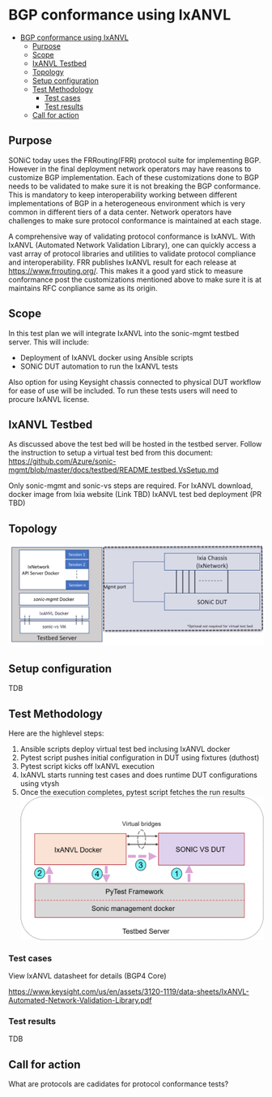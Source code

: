 # BGP conformance using IxANVL

- [BGP conformance using IxANVL](#bgp-conformance-using-ixanvl)
  - [Purpose](#purpose)
  - [Scope](#scope)
  - [IxANVL Testbed](#ixanvl-testbed)
  - [Topology](#topology)
  - [Setup configuration](#setup-configuration)
  - [Test Methodology](#test-methodology)
    - [Test cases](#test-cases)
    - [Test results](#test-results)
  - [Call for action](#call-for-action)

## Purpose
SONiC today uses the FRRouting(FRR) protocol suite for implementing BGP. However in the final deployment network operators may have reasons to customize BGP implementation. Each of these customizations done to BGP needs to be validated to make sure it is not breaking the BGP conformance. This is mandatory to keep interoperability working between different implementations of BGP in a heterogeneous environment which is very common in different tiers of a data center. Network operators have challenges to make sure protocol conformance is maintained at each stage. 

A comprehensive way of validating protocol conformance is IxANVL. With IxANVL  (Automated Network Validation Library), one can quickly access a vast array of protocol libraries and utilities to validate protocol compliance and interoperability. FRR publishes IxANVL result for each release at https://www.frrouting.org/. This makes it a good yard stick to measure conformance post the customizations mentioned above to make sure it is at maintains RFC conpliance same as its origin.

## Scope
In this test plan we will integrate IxANVL into the sonic-mgmt testbed server. This will include:

* Deployment of IxANVL docker using Ansible scripts
* SONiC DUT automation to run the IxANVL tests

Also option for using Keysight chassis connected to physical DUT workflow for ease of use will be included. 
To run these tests users will need to procure IxANVL license. 

## IxANVL Testbed
As discussed above the test bed will be hosted in the testbed server.
Follow the instruction to setup a virtual test bed from this document:
https://github.com/Azure/sonic-mgmt/blob/master/docs/testbed/README.testbed.VsSetup.md

Only sonic-mgmt and sonic-vs steps are required.
For IxANVL download, docker image from Ixia website (Link TBD)
IxANVL test bed deployment (PR TBD)
 
## Topology
![Keysight Topology ](Img/anvl-testbed.png)

## Setup configuration
TDB

## Test Methodology
Here are the highlevel steps:

1. Ansible scripts deploy virtual test bed inclusing IxANVL docker 
2. Pytest script pushes initial configuration in DUT using fixtures (duthost)
3. Pytest script kicks off IxANVL execution
4. IxANVL starts running test cases and does runtime DUT configurations using vtysh
5. Once the execution completes, pytest script fetches the run results
![IxANVL test methodology](Img/anvl-test-methodology.png)

### Test cases
View IxANVL datasheet for details (BGP4 Core)

https://www.keysight.com/us/en/assets/3120-1119/data-sheets/IxANVL-Automated-Network-Validation-Library.pdf 
### Test results
TDB
## Call for action
What are protocols are cadidates for protocol conformance tests?

